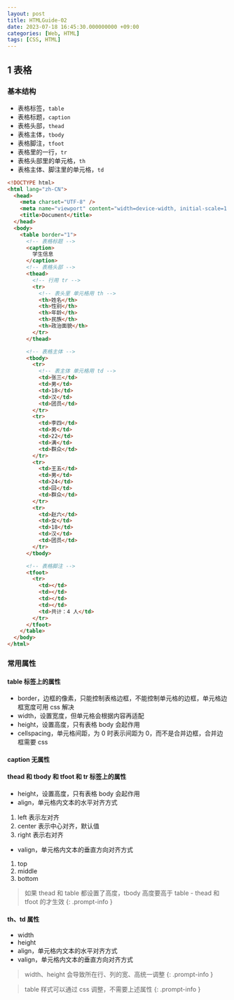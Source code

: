 ```yaml
---
layout: post
title: HTMLGuide-02
date: 2023-07-18 16:45:30.000000000 +09:00
categories: [Web, HTML]
tags: [CSS, HTML]
---
```


## 1 表格

### 基本结构
* 表格标签，`table` 
* 表格标题，`caption`
* 表格头部，`thead`
* 表格主体，`tbody`
* 表格脚注，`tfoot`
* 表格里的一行，`tr`
* 表格头部里的单元格，`th`
* 表格主体、脚注里的单元格，`td`


```html
<!DOCTYPE html>
<html lang="zh-CN">
  <head>
    <meta charset="UTF-8" />
    <meta name="viewport" content="width=device-width, initial-scale=1.0" />
    <title>Document</title>
  </head>
  <body>
    <table border="1">
      <!-- 表格标题 -->
      <caption>
        学生信息
      </caption>
      <!-- 表格头部 -->
      <thead>
        <!-- 行用 tr -->
        <tr>
          <!-- 表头里 单元格用 th -->
          <th>姓名</th>
          <th>性别</th>
          <th>年龄</th>
          <th>民族</th>
          <th>政治面貌</th>
        </tr>
      </thead>

      <!-- 表格主体 -->
      <tbody>
        <tr>
          <!-- 表主体 单元格用 td -->
          <td>张三</td>
          <td>男</td>
          <td>18</td>
          <td>汉</td>
          <td>团员</td>
        </tr>
        <tr>
          <td>李四</td>
          <td>男</td>
          <td>22</td>
          <td>满</td>
          <td>群众</td>
        </tr>
        <tr>
          <td>王五</td>
          <td>男</td>
          <td>24</td>
          <td>回</td>
          <td>群众</td>
        </tr>
        <tr>
          <td>赵六</td>
          <td>女</td>
          <td>18</td>
          <td>汉</td>
          <td>团员</td>
        </tr>
      </tbody>

      <!-- 表格脚注 -->
      <tfoot>
        <tr>
          <td></td>
          <td></td>
          <td></td>
          <td></td>
          <td>共计：4 人</td>
        </tr>
      </tfoot>
    </table>
  </body>
</html>
```

### 常用属性
#### table 标签上的属性
* border，边框的像素，只能控制表格边框，不能控制单元格的边框，单元格边框宽度可用 css 解决
* width，设置宽度，但单元格会根据内容再适配
* height，设置高度，只有表格 body 会起作用
* cellspacing，单元格间距，为 0 时表示间距为 0，而不是合并边框，合并边框需要 css

#### caption 无属性

#### thead 和 tbody 和 tfoot 和 tr 标签上的属性
* height，设置高度，只有表格 body 会起作用
* align，单元格内文本的水平对齐方式
1. left 表示左对齐
2. center 表示中心对齐，默认值
3. right 表示右对齐
* valign，单元格内文本的垂直方向对齐方式
1. top
2. middle
3. bottom


> 如果 thead 和 table 都设置了高度，tbody 高度要高于 table - thead 和 tfoot 的才生效
{: .prompt-info }

#### th、td 属性
* width
* height
* align，单元格内文本的水平对齐方式
* valign，单元格内文本的垂直方向对齐方式

> width、height 会导致所在行、列的宽、高统一调整 
{: .prompt-info }


> table 样式可以通过 css 调整，不需要上述属性
{: .prompt-info }



<!--![image](/assets/images/html/encode.png)-->


